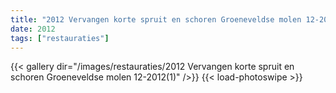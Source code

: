 ```yaml
---
title: "2012 Vervangen korte spruit en schoren Groeneveldse molen 12-2012(1)"
date: 2012
tags: ["restauraties"]
---
```


{{< gallery dir="/images/restauraties/2012 Vervangen korte spruit en schoren Groeneveldse molen 12-2012(1)" />}}
{{< load-photoswipe >}}